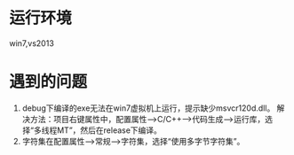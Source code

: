 # 运行环境 #
win7,vs2013
# 遇到的问题 #

1. debug下编译的exe无法在win7虚拟机上运行，提示缺少msvcr120d.dll。
解决方法：项目右键属性中，配置属性-->C/C++-->代码生成-->运行库，选择“多线程MT”，然后在release下编译。
2. 字符集在配置属性-->常规-->字符集，选择“使用多字节字符集”。